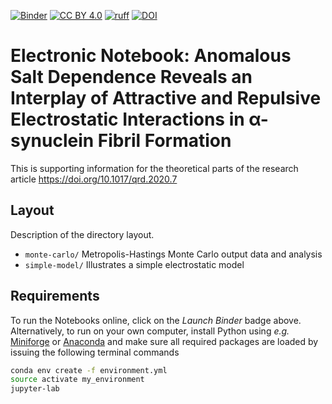 [![Binder](https://mybinder.org/badge_logo.svg)](https://mybinder.org/v2/gh/mlund/template-for-supporting-information/HEAD)
[![CC BY 4.0][cc-by-shield]][cc-by]
[![ruff](https://github.com/mlund/SI-anomalous_salt/actions/workflows/ruff.yml/badge.svg)](https://github.com/mlund/SI-anomalous_salt/actions/workflows/ruff.yml)
[![DOI](https://zenodo.org/badge/736627533.svg)](https://zenodo.org/doi/10.5281/zenodo.10438980)

[cc-by]: http://creativecommons.org/licenses/by/4.0/
[cc-by-shield]: https://img.shields.io/badge/License-CC%20BY%204.0-lightgrey.svg

# Electronic Notebook: Anomalous Salt Dependence Reveals an Interplay of Attractive and Repulsive Electrostatic Interactions in α-synuclein Fibril Formation

This is supporting information for the theoretical parts of the research article https://doi.org/10.1017/qrd.2020.7

## Layout

Description of the directory layout.

- `monte-carlo/` Metropolis-Hastings Monte Carlo output data and analysis
- `simple-model/` Illustrates a simple electrostatic model

## Requirements

To run the Notebooks online, click on the _Launch Binder_ badge above. Alternatively, to run on your own computer,
install Python using _e.g._ [Miniforge](https://github.com/conda-forge/miniforge) or [Anaconda](https://docs.conda.io)
and make sure all required packages are loaded by issuing the following terminal commands

``` bash
conda env create -f environment.yml
source activate my_environment
jupyter-lab
```
